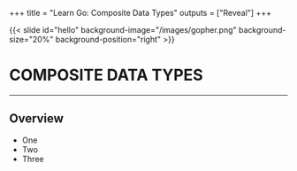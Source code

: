 +++
title = "Learn Go: Composite Data Types"
outputs = ["Reveal"]
+++

{{< slide id="hello" background-image="/images/gopher.png" background-size="20%" background-position="right" >}}

# COMPOSITE DATA TYPES

---

## Overview

- One
- Two
- Three